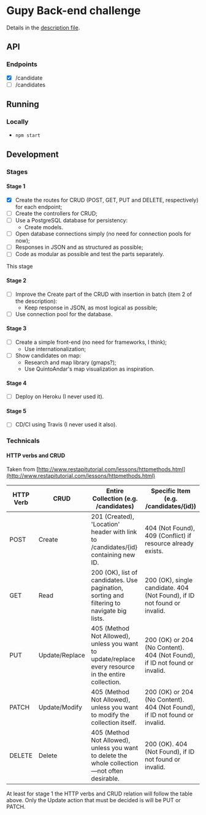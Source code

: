 # Gupy Back-end challenge

Details in the [description file](./DESCRIPTION.md).

## API

### Endpoints

- [X] /candidate
- [ ] /candidates

## Running

### Locally

- `npm start`

## Development

### Stages

#### Stage 1

- [X] Create the routes for CRUD (POST, GET, PUT and DELETE, respectively) for each endpoint;
- [ ] Create the controllers for CRUD;
- [ ] Use a PostgreSQL database for persistency:
    - Create models.
- [ ] Open database connections simply (no need for connection pools for now);
- [ ] Responses in JSON and as structured as possible;
- [ ] Code as modular as possible and test the parts separately.

This stage

#### Stage 2

- [ ] Improve the Create part of the CRUD with insertion in batch (item 2 of the description):
    - Keep response in JSON, as most logical as possible;
- [ ] Use connection pool for the database.

#### Stage 3

- [ ] Create a simple front-end (no need for frameworks, I think);
    - Use internationalization;
- [ ] Show candidates on map:
    - Research and map library (gmaps?);
    - Use QuintoAndar's map visualization as inspiration.

#### Stage 4

- [ ] Deploy on Heroku (I never used it).

#### Stage 5

- [ ] CD/CI using Travis (I never used it also).

### Technicals

#### HTTP verbs and CRUD

Taken from [http://www.restapitutorial.com/lessons/httpmethods.html](http://www.restapitutorial.com/lessons/httpmethods.html)

| HTTP Verb | CRUD | Entire Collection (e.g. /candidates) | Specific Item (e.g. /candidates/{id}) |
|-|-|-|-|
| POST | Create | 201 (Created), 'Location' header with link to /candidates/{id} containing new ID. | 404 (Not Found), 409 (Conflict) if resource already exists. |
| GET | Read | 200 (OK), list of candidates. Use pagination, sorting and filtering to navigate big lists. | 200 (OK), single candidate. 404 (Not Found), if ID not found or invalid. |
| PUT | Update/Replace | 405 (Method Not Allowed), unless you want to update/replace every resource in the entire collection. | 200 (OK) or 204 (No Content). 404 (Not Found), if ID not found or invalid. |
| PATCH | Update/Modify | 405 (Method Not Allowed), unless you want to modify the collection itself. | 200 (OK) or 204 (No Content). 404 (Not Found), if ID not found or invalid. |
| DELETE | Delete | 405 (Method Not Allowed), unless you want to delete the whole collection—not often desirable. | 200 (OK). 404 (Not Found), if ID not found or invalid. |

At least for stage 1 the HTTP verbs and CRUD relation will follow the table above. Only the Update action that must be decided is will be PUT or PATCH.
